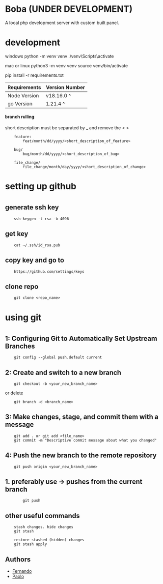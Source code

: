 # Boba (UNDER DEVELOPMENT)

A local php development server with custom built panel. 

#
# development
windows
python -m venv venv
.\venv\Scripts\activate

mac or linux
python3 -m venv venv
source venv/bin/activate

pip install -r requirements.txt

| Requirements    | Version Number |
| --------------- | -------------- |
| Node Version    | v18.16.0 ^     |
| go Version      | 1.21.4 ^       |

#### branch rulling
short description must be separated by _  and remove the < >
```
    feature:
        feat/month/dd/yyyy/<short_description_of_feature>

    bug/
        bug/month/dd/yyyy/<short_description_of_bug>

    file_change/
        file_change/month/day/yyyy/<short_description_of_change>
```
#
# setting up github
#
##  generate ssh key 
```
    ssh-keygen -t rsa -b 4096
```
## get key
```
    cat ~/.ssh/id_rsa.pub
```

## copy key and go to 
```
    https://github.com/settings/keys
```

## clone repo
```
    git clone <repo_name>
```
#
# using git
#

## 1: Configuring Git to Automatically Set Upstream Branches
```
    git config --global push.default current
```

## 2: Create and switch to a new branch
```
    git checkout -b <your_new_branch_name>
```
or delete
```
    git branch -d <branch_name>
```

## 3: Make changes, stage, and commit them with a message
```
    git add . or git add <file_name>
    git commit -m "Descriptive commit message about what you changed"
```

## 4: Push the new branch to the remote repository
```
    git push origin <your_new_branch_name>
```

##  1. preferably use -> pushes from the current branch
```
        git push
```

## other useful commands
```
    stash changes. hide changes
    git stash

    restore stashed (hidden) changes
    git stash apply
```

## Authors

- [Fernando](https://github.com/Fern135)
- [Paolo](https://github.com/lmaopaolo)

